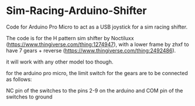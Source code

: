 # Sim-Racing-Arduino-Shifter
Code for Arduino Pro Micro to act as a USB joystick for a sim racing shifter.

The code is for the H pattern sim shifter
by Noctiluxx (https://www.thingiverse.com/thing:1274947), with a lower frame by zhxf to have 7 gears + reverse (https://www.thingiverse.com/thing:2492486). 

it will work with any other model too though.

for the arduino pro micro, the limit switch for the gears are to be connected as follows:

NC pin of the switches to the pins 2-9 on the arduino and COM pin of the switches to ground

